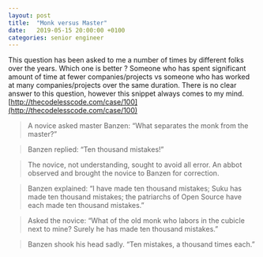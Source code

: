 ```yaml
---
layout: post
title:  "Monk versus Master"
date:   2019-05-15 20:00:00 +0100
categories: senior engineer
---
```


This question has been asked to me a number of times by different folks over the years. Which one is better ? Someone who has spent significant amount of time at fewer companies/projects vs someone who has worked at many companies/projects over the same duration. There is no clear answer to this question, however this snippet always comes to my mind.
[http://thecodelesscode.com/case/100](http://thecodelesscode.com/case/100)

> A novice asked master Banzen: “What separates the monk from the master?”

> Banzen replied: “Ten thousand mistakes!”

> The novice, not understanding, sought to avoid all error. An abbot observed and brought the novice to Banzen for correction.

> Banzen explained: “I have made ten thousand mistakes; Suku has made ten thousand mistakes; the patriarchs of Open Source have each made ten thousand mistakes.”

> Asked the novice: “What of the old monk who labors in the cubicle next to mine? Surely he has made ten thousand mistakes.”

> Banzen shook his head sadly. “Ten mistakes, a thousand times each.”